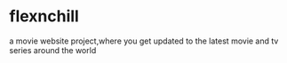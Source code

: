 # flexnchill
a movie website project,where you get updated to the latest movie and tv series around the world

